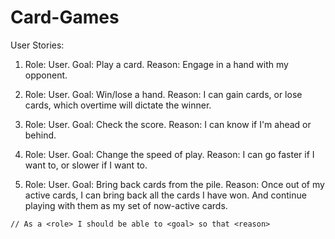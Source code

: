 # Card-Games
User Stories:

1. Role: User.
Goal: Play a card.
Reason: Engage in a hand with my opponent.

2. Role: User.
Goal: Win/lose a hand.
Reason: I can gain cards, or lose cards, which overtime will dictate the winner.

3. Role: User.
Goal: Check the score.
Reason: I can know if I'm ahead or behind.

4. Role: User.
Goal: Change the speed of play.
Reason: I can go faster if I want to, or slower if I want to.

5. Role: User.
Goal: Bring back cards from the pile.
Reason: Once out of my active cards, I can bring back all the cards I have won. And continue playing with them as my set of now-active cards.

```
// As a <role> I should be able to <goal> so that <reason>
```
